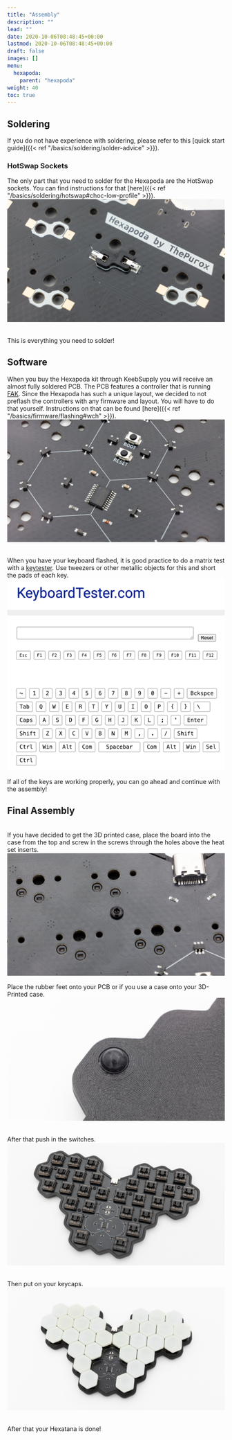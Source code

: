 ```yaml
---
title: "Assembly"
description: ""
lead: ""
date: 2020-10-06T08:48:45+00:00
lastmod: 2020-10-06T08:48:45+00:00
draft: false
images: []
menu:
  hexapoda:
    parent: "hexapoda"
weight: 40
toc: true
---
```


## Soldering

If you do not have experience with soldering, please refer to this [quick start guide]({{< ref "/basics/soldering/solder-advice" >}}).

### HotSwap Sockets

The only part that you need to solder for the Hexapoda are the HotSwap sockets. You can find instructions for that [here]({{< ref "/basics/soldering/hotswap#choc-low-profile" >}}).
![hs-sockets](hexapoda-hs.png)

<br>This is everything you need to solder!

## Software

When you buy the Hexapoda kit through KeebSupply you will receive an almost fully soldered PCB. The PCB features a controller that is running [FAK](https://github.com/semickolon/fak-config). Since the Hexapoda has such a unique layout, we decided to not preflash the controllers with any firmware and layout. You will have to do that yourself. Instructions on that can be found [here]({{< ref "/basics/firmware/flashing#wch" >}}).
![hexapoda-controller](hexapoda-controller.png)

<br>When you have your keyboard flashed, it is good practice to do a matrix test with a [keytester](https://www.keyboardtester.com/tester.html). Use tweezers or other metallic objects for this and short the pads of each key.
![matrix](hexapoda-matrix.png)

If all of the keys are working properly, you can go ahead and continue with the assembly!

## Final Assembly

<br>If you have decided to get the 3D printed case, place the board into the case from the top and screw in the screws through the holes above the heat set inserts.
![screw-in-case](hexapoda-screw.png)

Place the rubber feet onto your PCB or if you use a case onto your 3D-Printed case.
![feet](hexapoda-feet.png)

<br>After that push in the switches.
![switches](hexapoda-switches.png)

<br>Then put on your keycaps.
![caps](hexapoda-caps.png)

<br>After that your Hexatana is done!
